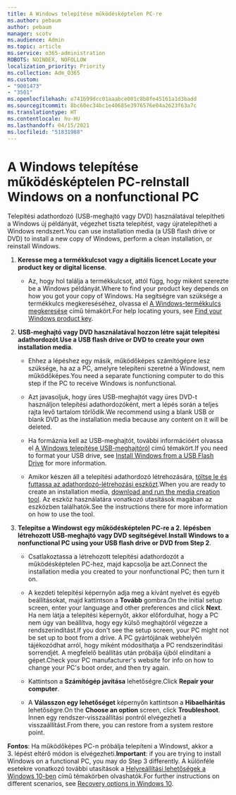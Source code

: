 ```yaml
---
title: A Windows telepítése működésképtelen PC-re
ms.author: pebaum
author: pebaum
manager: scotv
ms.audience: Admin
ms.topic: article
ms.service: o365-administration
ROBOTS: NOINDEX, NOFOLLOW
localization_priority: Priority
ms.collection: Adm_O365
ms.custom:
- "9001473"
- "3501"
ms.openlocfilehash: e741b99dcc01aaabce001c8b8fe45161a1d3badd
ms.sourcegitcommit: 8bc60ec34bc1e40685e3976576e04a2623f63a7c
ms.translationtype: HT
ms.contentlocale: hu-HU
ms.lasthandoff: 04/15/2021
ms.locfileid: "51831988"
---
```

# <a name="install-windows-on-a-nonfunctional-pc"></a><span data-ttu-id="017be-102">A Windows telepítése működésképtelen PC-re</span><span class="sxs-lookup"><span data-stu-id="017be-102">Install Windows on a nonfunctional PC</span></span>

<span data-ttu-id="017be-103">Telepítési adathordozó (USB-meghajtó vagy DVD) használatával telepítheti a Windows új példányát, végezhet tiszta telepítést, vagy újratelepítheti a Windows rendszert.</span><span class="sxs-lookup"><span data-stu-id="017be-103">You can use installation media (a USB flash drive or DVD) to install a new copy of Windows, perform a clean installation, or reinstall Windows.</span></span>

1. <span data-ttu-id="017be-104">**Keresse meg a termékkulcsot vagy a digitális licencet**.</span><span class="sxs-lookup"><span data-stu-id="017be-104">**Locate your product key or digital license**.</span></span>

    - <span data-ttu-id="017be-105">Az, hogy hol találja a termékkulcsot, attól függ, hogy miként szerezte be a Windows példányát.</span><span class="sxs-lookup"><span data-stu-id="017be-105">Where to find your product key depends on how you got your copy of Windows.</span></span> <span data-ttu-id="017be-106">Ha segítségre van szüksége a termékkulcs megkereséséhez, olvassa el [A Windows-termékkulcs megkeresése](https://support.microsoft.com/help/10749/windows-10-find-product-key) című témakört.</span><span class="sxs-lookup"><span data-stu-id="017be-106">For help locating yours, see [Find your Windows product key](https://support.microsoft.com/help/10749/windows-10-find-product-key).</span></span> 

2. <span data-ttu-id="017be-107">**USB-meghajtó vagy DVD használatával hozzon létre saját telepítési adathordozót**.</span><span class="sxs-lookup"><span data-stu-id="017be-107">**Use a USB flash drive or DVD to create your own installation media**.</span></span>

    - <span data-ttu-id="017be-108">Ehhez a lépéshez egy másik, működőképes számítógépre lesz szüksége, ha az a PC, amelyre telepíteni szeretné a Windowst, nem működőképes.</span><span class="sxs-lookup"><span data-stu-id="017be-108">You need a separate functioning computer to do this step if the PC to receive Windows is nonfunctional.</span></span>

    - <span data-ttu-id="017be-109">Azt javasoljuk, hogy üres USB-meghajtót vagy üres DVD-t használjon telepítési adathordozóként, mert a lépés során a teljes rajta levő tartalom törlődik.</span><span class="sxs-lookup"><span data-stu-id="017be-109">We recommend using a blank USB or blank DVD as the installation media because any content on it will be deleted.</span></span>

    - <span data-ttu-id="017be-110">Ha formáznia kell az USB-meghajtót, további információért olvassa el [A Windows telepítése USB-meghajtóról](https://docs.microsoft.com/windows-hardware/manufacture/desktop/install-windows-from-a-usb-flash-drive) című témakört.</span><span class="sxs-lookup"><span data-stu-id="017be-110">If you need to format your USB drive, see [Install Windows from a USB Flash Drive](https://docs.microsoft.com/windows-hardware/manufacture/desktop/install-windows-from-a-usb-flash-drive) for more information.</span></span>

    - <span data-ttu-id="017be-111">Amikor készen áll a telepítési adathordozó létrehozására, [töltse le és futtassa az adathordozó-létrehozási eszközt](https://www.microsoft.com/software-download/windows10).</span><span class="sxs-lookup"><span data-stu-id="017be-111">When you are ready to create an installation media, [download and run the media creation tool](https://www.microsoft.com/software-download/windows10).</span></span> <span data-ttu-id="017be-112">Az eszköz használatára vonatkozó utasítások magában az eszközben találhatók.</span><span class="sxs-lookup"><span data-stu-id="017be-112">See the instructions there for more information on how to use the tool.</span></span>

3. <span data-ttu-id="017be-113">**Telepítse a Windowst egy működésképtelen PC-re a 2. lépésben létrehozott USB-meghajtó vagy DVD segítségével**.</span><span class="sxs-lookup"><span data-stu-id="017be-113">**Install Windows to a nonfunctional PC using your USB flash drive or DVD from Step 2**.</span></span>

    - <span data-ttu-id="017be-114">Csatlakoztassa a létrehozott telepítési adathordozót a működésképtelen PC-hez, majd kapcsolja be azt.</span><span class="sxs-lookup"><span data-stu-id="017be-114">Connect the installation media you created to your nonfunctional PC; then turn it on.</span></span>

    - <span data-ttu-id="017be-115">A kezdeti telepítési képernyőn adja meg a kívánt nyelvet és egyéb beállításokat, majd kattintson a **Tovább** gombra.</span><span class="sxs-lookup"><span data-stu-id="017be-115">On the initial setup screen, enter your language and other preferences and click **Next**.</span></span> <span data-ttu-id="017be-116">Ha nem látja a telepítési képernyőt, akkor előfordulhat, hogy a PC nem úgy van beállítva, hogy egy külső meghajtóról végezze a rendszerindítást.</span><span class="sxs-lookup"><span data-stu-id="017be-116">If you don't see the setup screen, your PC might not be set up to boot from a drive.</span></span> <span data-ttu-id="017be-117">A PC gyártójának webhelyén tájékozódhat arról, hogy miként módosíthatja a PC rendszerindítási sorrendjét. A megfelelő beállítás után próbálja újból elindítani a gépet.</span><span class="sxs-lookup"><span data-stu-id="017be-117">Check your PC manufacturer's website for info on how to change your PC's boot order, and then try again.</span></span>

    - <span data-ttu-id="017be-118">Kattintson a **Számítógép javítása** lehetőségre.</span><span class="sxs-lookup"><span data-stu-id="017be-118">Click **Repair your computer**.</span></span>

    - <span data-ttu-id="017be-119">A **Válasszon egy lehetőséget** képernyőn kattintson a **Hibaelhárítás** lehetőségre.</span><span class="sxs-lookup"><span data-stu-id="017be-119">On the **Choose an option** screen, click **Troubleshoot**.</span></span> <span data-ttu-id="017be-120">Innen egy rendszer-visszaállítási pontról elvégezheti a visszaállítást.</span><span class="sxs-lookup"><span data-stu-id="017be-120">From there, you can restore from a system restore point.</span></span>

<span data-ttu-id="017be-121">**Fontos**: Ha működőképes PC-n próbálja telepíteni a Windowst, akkor a 3. lépést eltérő módon is elvégezheti.</span><span class="sxs-lookup"><span data-stu-id="017be-121">**Important**: if you are trying to install Windows on a functional PC, you may do Step 3 differently.</span></span> <span data-ttu-id="017be-122">A különféle esetekre vonatkozó további utasítások a [Helyreállítási lehetőségek a Windows 10-ben](https://support.microsoft.com/help/12415/windows-10-recovery-options) című témakörben olvashatók.</span><span class="sxs-lookup"><span data-stu-id="017be-122">For further instructions on different scenarios, see [Recovery options in Windows 10](https://support.microsoft.com/help/12415/windows-10-recovery-options).</span></span>
